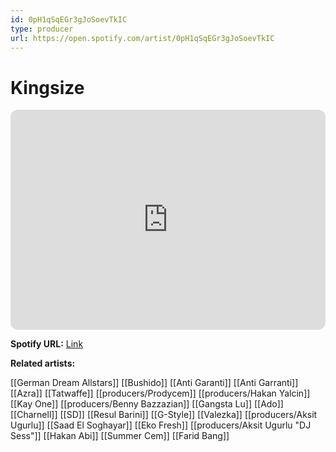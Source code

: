 ```yaml
---
id: 0pH1qSqEGr3gJoSoevTkIC
type: producer
url: https://open.spotify.com/artist/0pH1qSqEGr3gJoSoevTkIC
---
```

# Kingsize

<iframe style="border-radius:12px" src="https://open.spotify.com/embed/artist/0pH1qSqEGr3gJoSoevTkIC" width="100%" height="352" frameBorder="0" allowfullscreen="" allow="autoplay; clipboard-write; encrypted-media; fullscreen; picture-in-picture" loading="lazy"></iframe>

**Spotify URL:** [Link](https://open.spotify.com/artist/0pH1qSqEGr3gJoSoevTkIC)

**Related artists:**

[[German Dream Allstars]]
[[Bushido]]
[[Anti Garanti]]
[[Anti Garranti]]
[[Azra]]
[[Tatwaffe]]
[[producers/Prodycem]]
[[producers/Hakan Yalcin]]
[[Kay One]]
[[producers/Benny Bazzazian]]
[[Gangsta Lu]]
[[Ado]]
[[Charnell]]
[[SD]]
[[Resul Barini]]
[[G-Style]]
[[Valezka]]
[[producers/Aksit Ugurlu]]
[[Saad El Soghayar]]
[[Eko Fresh]]
[[producers/Aksit Ugurlu "DJ Sess"]]
[[Hakan Abi]]
[[Summer Cem]]
[[Farid Bang]]
